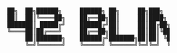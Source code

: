 <pre>
               ██╗  ██╗██████╗     ██████╗ ██╗     ██╗███╗   ██╗██████╗ 
               ██║  ██║╚════██╗    ██╔══██╗██║     ██║████╗  ██║██╔══██╗
               ███████║ █████╔╝    ██████╔╝██║     ██║██╔██╗ ██║██║  ██║
               ╚════██║██╔═══╝     ██╔══██╗██║     ██║██║╚██╗██║██║  ██║
                    ██║███████╗    ██████╔╝███████╗██║██║ ╚████║██████╔╝
                    ╚═╝╚══════╝    ╚═════╝ ╚══════╝╚═╝╚═╝  ╚═══╝╚═════╝ 
</pre>
<!--
Text To Ascii (참고)
https://patorjk.com/software/taag/#p=display&h=1&v=1&f=ANSI%20Shadow&t=42%20blind 
-->
